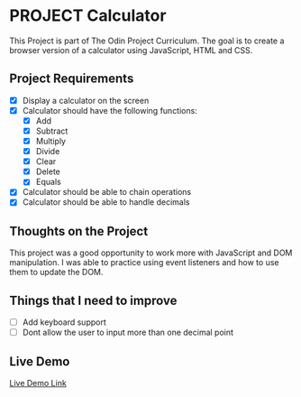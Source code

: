 # PROJECT Calculator

This Project is part of The Odin Project Curriculum. The goal is to create a browser version of a calculator using JavaScript, HTML and CSS.

## Project Requirements

- [x] Display a calculator on the screen
- [x] Calculator should have the following functions:
  - [x] Add
  - [x] Subtract
  - [x] Multiply
  - [x] Divide
  - [x] Clear
  - [x] Delete
  - [x] Equals
- [x] Calculator should be able to chain operations
- [x] Calculator should be able to handle decimals

## Thoughts on the Project

This project was a good opportunity to work more with JavaScript and DOM manipulation. I was able to practice using event listeners and how to use them to update the DOM.

## Things that I need to improve

- [ ] Add keyboard support
- [ ] Dont allow the user to input more than one decimal point

## Live Demo

[Live Demo Link](https://mrescappe.github.io/PROJECT-Calculator/)
